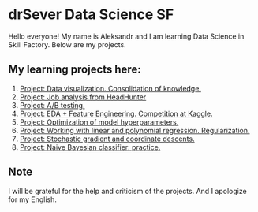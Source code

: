 # drSever Data Science SF
Hello everyone! My name is Aleksandr and I am learning Data Science in Skill Factory.
Below are my projects.

## My learning projects here:

1. [Project: Data visualization. Consolidation of knowledge.](https://github.com/drSever/drSever_data_science/tree/main/Learning_projects/project_1)
2. [Project: Job analysis from HeadHunter](https://github.com/drSever/drSever_data_science/tree/main/Learning_projects/project_2)
3. [Project: A/B testing.](https://github.com/drSever/drSever_data_science/tree/main/Learning_projects/project_3)
4. [Project: EDA + Feature Engineering. Competition at Kaggle.](https://github.com/drSever/drSever_data_science/tree/main/Learning_projects/project_4)
5. [Project: Optimization of model hyperparameters.](https://github.com/drSever/drSever_data_science/tree/main/Learning_projects/project_5)
6. [Project: Working with linear and polynomial regression. Regularization.](https://github.com/drSever/drSever_data_science/tree/main/Learning_projects/project_6)
7. [Project: Stochastic gradient and coordinate descents.](https://github.com/drSever/drSever_data_science/tree/main/Learning_projects/project_7)
8. [Project: Naive Bayesian classifier: practice.](https://github.com/drSever/drSever_data_science/tree/main/Learning_projects/project_8)

## Note
I will be grateful for the help and criticism of the projects. And I apologize for my English.